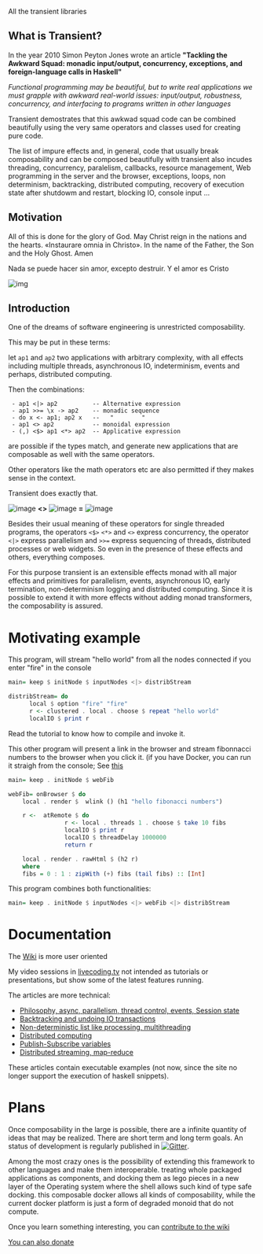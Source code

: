 All the transient libraries

## What is Transient?

In the year 2010 Simon Peyton Jones wrote an article **"Tackling the Awkward Squad: monadic input/output, concurrency, exceptions, and foreign-language calls in Haskell"**

*Functional programming may be beautiful, but to write real applications we must grapple with awkward real-world issues: input/output, robustness, concurrency, and interfacing to programs written in other languages*

Transient demostrates that this awkwad squad code can be combined beautifully using the very same operators and classes used for creating pure code. 

The list of impure effects and, in general, code that usually break composability and can be composed beautifully with transient also incudes threading, concurrency, paralelism, callbacks, resource management, Web programming in the server and the browser, exceptions, loops, non determinism, backtracking, distributed computing, recovery of execution state after shutdowm and restart, blocking IO, console input ...

## Motivation
All of this is done for the glory of God. May Christ reign in the nations and the hearts. «Instaurare omnia in Christo». In the name of the Father, the Son and the Holy Ghost. Amen

Nada se puede hacer sin amor, excepto destruir. Y el amor es Cristo

![img](https://pbs.twimg.com/media/GS2dHnQXwAAeZ4s?format=jpg&name=medium)

## Introduction
One of the dreams of software engineering is unrestricted composability.

This may be put in these terms:

let `ap1` and `ap2` two applications with arbitrary complexity, with all effects including multiple threads, asynchronous IO, indeterminism, events and perhaps, distributed computing.

Then the combinations:

     - ap1 <|> ap2          -- Alternative expression
     - ap1 >>= \x -> ap2    -- monadic sequence
     - do x <- ap1; ap2 x   --   "        "
     - ap1 <> ap2           -- monoidal expression
     - (,) <$> ap1 <*> ap2  -- Applicative expression

are possible if the types match, and generate new applications that are composable as well with the same operators.

Other operators like the math operators etc are also permitted if they makes sense in the context.

Transient does exactly that.

![image](https://github.com/user-attachments/assets/f3dbc353-e118-4988-a679-ae4ac6bb6be8) **<>** ![image](https://github.com/user-attachments/assets/f3dbc353-e118-4988-a679-ae4ac6bb6be8) **=** ![image](https://github.com/user-attachments/assets/f3dbc353-e118-4988-a679-ae4ac6bb6be8)



Besides their usual meaning of these operators for single threaded programs, the operators `<$>` `<*>` and `<>` express concurrency, the operator `<|>` express parallelism and `>>=` express sequencing of threads, distributed processes or web widgets. So even in the presence of these effects and others, everything composes.

For this purpose transient is an extensible effects monad with all major effects and primitives for parallelism, events, asynchronous IO, early termination, non-determinism logging and distributed computing. Since it is possible to extend it with more effects without adding monad transformers, the composability is assured.

Motivating example
==================
This program, will stream "hello world"  from all the nodes connected if you enter "fire" in the console

```Haskell
main= keep $ initNode $ inputNodes <|> distribStream

distribStream= do
      local $ option "fire" "fire"
      r <- clustered . local . choose $ repeat "hello world"
      localIO $ print r
```
Read the tutorial to know how to compile and invoke it.

This other program will present a link in the browser and stream fibonnacci numbers to the browser when you click it.  (if you have Docker, you can run it straigh from the console; See [this](https://github.com/transient-haskell/axiom#how-to-install--run-fast)

```Haskell
main= keep . initNode $ webFib

webFib= onBrowser $ do
    local . render $  wlink () (h1 "hello fibonacci numbers")

    r <-  atRemote $ do
                r <- local . threads 1 . choose $ take 10 fibs
                localIO $ print r
                localIO $ threadDelay 1000000
                return r

    local . render . rawHtml $ (h2 r)
    where
    fibs = 0 : 1 : zipWith (+) fibs (tail fibs) :: [Int]
```

This program combines both functionalities:

```haskell
main= keep . initNode $ inputNodes <|> webFib <|> distribStream
```

Documentation
=============

The [Wiki](https://github.com/agocorona/transient/wiki) is more user oriented

My video sessions in [livecoding.tv](https://www.livecoding.tv/agocorona/videos/) not intended as tutorials or presentations, but show some of the latest features running.

The articles are more technical:

- [Philosophy, async, parallelism, thread control, events, Session state](https://www.fpcomplete.com/user/agocorona/EDSL-for-hard-working-IT-programmers?show=tutorials)
- [Backtracking and undoing IO transactions](https://www.fpcomplete.com/user/agocorona/the-hardworking-programmer-ii-practical-backtracking-to-undo-actions?show=tutorials)
- [Non-deterministic list like processing, multithreading](https://www.fpcomplete.com/user/agocorona/beautiful-parallel-non-determinism-transient-effects-iii?show=tutorials)
- [Distributed computing](https://www.fpcomplete.com/user/agocorona/moving-haskell-processes-between-nodes-transient-effects-iv?show=tutorials)
- [Publish-Subscribe variables](https://www.schoolofhaskell.com/user/agocorona/publish-subscribe-variables-transient-effects-v)
- [Distributed streaming, map-reduce](https://www.schoolofhaskell.com/user/agocorona/estimation-of-using-distributed-computing-streaming-transient-effects-vi-1)

These articles contain executable examples (not now, since the site no longer support the execution of haskell snippets).


Plans
=====
Once composability in the large is possible, there are a infinite quantity of ideas that may be realized. There are short term and long term goals. An status of development is regularly published in [![Gitter](https://badges.gitter.im/theam/haskell-do.svg)](https://app.gitter.im/#/room/#Transient-Transient-Universe-HPlay_Lobby:gitter.im).  

Among the most crazy ones is the possibility of extending this framework to other languages and make them interoperable. treating whole packaged applications as components, and docking them as lego pieces in a new layer of the Operating system where the shell allows such kind of type safe docking. this composable docker allows all kinds of composability, while the current docker platform is just a form of degraded monoid that do not compute.


Once you learn something interesting, you can [contribute to the wiki](https://github.com/transient-haskell/transient/wiki)

[You can also donate](https://agocorona.github.io/donation.html) 

